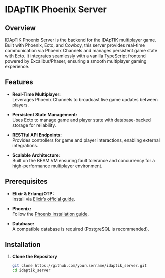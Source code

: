# IDApTIK Phoenix Server

## Overview

IDApTIK Phoenix Server is the backend for the IDApTIK multiplayer game. Built with Phoenix, Ecto, and Cowboy, this server provides real-time communication via Phoenix Channels and manages persistent game state with Ecto. It integrates seamlessly with a vanilla TypeScript frontend powered by Excalibur/Phaser, ensuring a smooth multiplayer gaming experience.

## Features

- **Real-Time Multiplayer:**  
  Leverages Phoenix Channels to broadcast live game updates between players.
  
- **Persistent State Management:**  
  Uses Ecto to manage game and player state with database-backed storage for reliability.
  
- **RESTful API Endpoints:**  
  Provides controllers for game and player interactions, enabling external integrations.
  
- **Scalable Architecture:**  
  Built on the BEAM VM ensuring fault tolerance and concurrency for a high-performance multiplayer environment.

## Prerequisites

- **Elixir & Erlang/OTP:**  
  Install via [Elixir’s official guide](https://elixir-lang.org/install.html).

- **Phoenix:**  
  Follow the [Phoenix installation guide](https://hexdocs.pm/phoenix/installation.html).

- **Database:**  
  A compatible database is required (PostgreSQL is recommended).

## Installation

1. **Clone the Repository**

   ```sh
   git clone https://github.com/yourusername/idaptik_server.git
   cd idaptik_server
